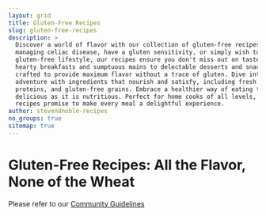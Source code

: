 ```yaml
---
layout: grid
title: Gluten-Free Recipes
slug: gluten-free-recipes
description: >
  Discover a world of flavor with our collection of gluten-free recipes! Whether you're
  managing celiac disease, have a gluten sensitivity, or simply wish to explore a
  gluten-free lifestyle, our recipes ensure you don't miss out on taste or variety. From
  hearty breakfasts and sumptuous mains to delectable desserts and snacks, each dish is
  crafted to provide maximum flavor without a trace of gluten. Dive into a culinary
  adventure with ingredients that nourish and satisfy, including fresh vegetables, lean
  proteins, and gluten-free grains. Embrace a healthier way of eating that's as
  delicious as it is nutritious. Perfect for home cooks of all levels, our gluten-free
  recipes promise to make every meal a delightful experience.
author: stevendnoble-recipes
no_groups: true
sitemap: true
---
```


# Gluten-Free Recipes: All the Flavor, None of the Wheat

Please refer to our [Community Guidelines](/community-guidelines)
